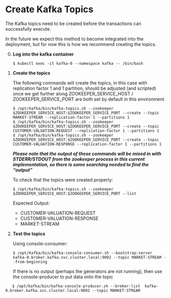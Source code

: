 <!--

   Copyright 2017 Intel Corporation

   Licensed under the Apache License, Version 2.0 (the "License");
   you may not use this file except in compliance with the License.
   You may obtain a copy of the License at

       http://www.apache.org/licenses/LICENSE-2.0

   Unless required by applicable law or agreed to in writing, software
   distributed under the License is distributed on an "AS IS" BASIS,
   WITHOUT WARRANTIES OR CONDITIONS OF ANY KIND, either express or implied.
   See the License for the specific language governing permissions and
   limitations under the License.

-->

# Create Kafka Topics

The Kafka topics need to be created before the transactions can successfully execute.

In the future we expect this method to become integrated into the deployment, but for now
this is how we recommend creating the topics.

0. **Log into the kafka container**
 
    ```
    $ kubectl exec -it kafka-0 --namespace kafka -- /bin/bash
    ```

0. **Create the topics**

    The following commands will create the topics, in this case with replication factor 1 and 1 partition, should be adjusted (and scripted) once we get further along
    ZOOKEEPER_SERVICE_HOST / ZOOKEEPER_SERVICE_PORT are both set by default in this environment

     ```
    $ /opt/kafka/bin/kafka-topics.sh --zookeeper $ZOOKEEPER_SERVICE_HOST:$ZOOKEEPER_SERVICE_PORT --create --topic MARKET-STREAM --replication-factor 1 --partitions 1 
    $ /opt/kafka/bin/kafka-topics.sh --zookeeper $ZOOKEEPER_SERVICE_HOST:$ZOOKEEPER_SERVICE_PORT --create --topic CUSTOMER-VALUATION-REQUEST --replication-factor 1 --partitions 1 
    $ /opt/kafka/bin/kafka-topics.sh --zookeeper $ZOOKEEPER_SERVICE_HOST:$ZOOKEEPER_SERVICE_PORT --create --topic CUSTOMER-VALUATION-RESPONSE --replication-factor 1 --partitions 1 
    ```
    **_Please note that the output of these commands will be mixed in with STDERR/STDOUT from the zookeeper process in this current implementation, so there is some searching needed to find the “output”_**
  
    To check that the topics were created properly:
    ```
    $ /opt/kafka/bin/kafka-topics.sh --zookeeper $ZOOKEEPER_SERVICE_HOST:$ZOOKEEPER_SERVICE_PORT --list 
    ```
    Expected Output:
    * CUSTOMER-VALUATION-REQUEST
    * CUSTOMER-VALUATION-RESPONSE
    * MARKET-STREAM

0. **Test the topics**

   Using console-consumer:

    ```
   $ /opt/kafka/bin/kafka-console-consumer.sh --bootstrap-server kafka-0.broker.kafka.svc.cluster.local:9092 --topic MARKET-STREAM --from-beginning
    ```

   If there is no output (perhaps the generators are not running), then use the console-producer to put data onto the topic

```
   $ /opt/kafka/bin/kafka-console-producer.sh --broker-list  kafka-0.broker.kafka.svc.cluster.local:9092 --topic MARKET-STREAM
```

